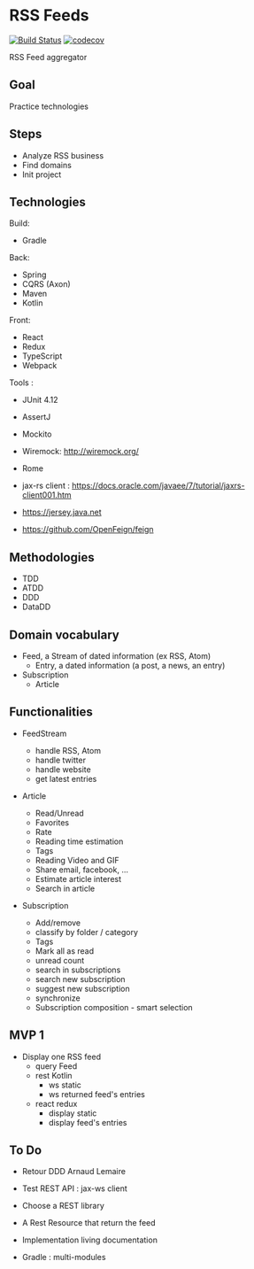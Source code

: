 # RSS Feeds

[![Build Status][travis-image]][travis-url]
[![codecov][codecov-image]][codecov-url]

RSS Feed aggregator

## Goal

Practice technologies

## Steps

* Analyze RSS business
* Find domains
* Init project

## Technologies

Build:
* Gradle

Back:
* Spring
* CQRS (Axon)
* Maven
* Kotlin

Front:
* React
* Redux
* TypeScript
* Webpack

Tools :
* JUnit 4.12
* AssertJ
* Mockito
* Wiremock: http://wiremock.org/
* Rome
* jax-rs client : https://docs.oracle.com/javaee/7/tutorial/jaxrs-client001.htm

* https://jersey.java.net
* https://github.com/OpenFeign/feign

## Methodologies

* TDD
* ATDD
* DDD
* DataDD

## Domain vocabulary

* Feed, a Stream of dated information (ex RSS, Atom)
  - Entry, a dated information (a post, a news, an entry)
* Subscription
  - Article

## Functionalities

* FeedStream
  - handle RSS, Atom
  - handle twitter
  - handle website
  - get latest entries

* Article
  - Read/Unread
  - Favorites
  - Rate
  - Reading time estimation
  - Tags
  - Reading Video and GIF
  - Share email, facebook, ...
  - Estimate article interest
  - Search in article

* Subscription
  - Add/remove
  - classify by folder / category
  - Tags
  - Mark all as read
  - unread count
  - search in subscriptions
  - search new subscription
  - suggest new subscription
  - synchronize
  - Subscription composition - smart selection

## MVP 1

* Display one RSS feed
  - query Feed
  - rest Kotlin
    - ws static
    - ws returned feed's entries
  - react redux
    - display static
    - display feed's entries

## To Do
* Retour DDD Arnaud Lemaire
* Test REST API : jax-ws client
* Choose a REST library
* A Rest Resource that return the feed

* Implementation living documentation
* Gradle : multi-modules

[travis-image]: https://travis-ci.org/magelle/rss-aggregator.svg?branch=master
[travis-url]: https://travis-ci.org/magelle/rss-aggregator
[codecov-image]: https://codecov.io/gh/magelle/rss-aggregator/branch/master/graph/badge.svg
[codecov-url]: https://codecov.io/gh/magelle/rss-aggregator